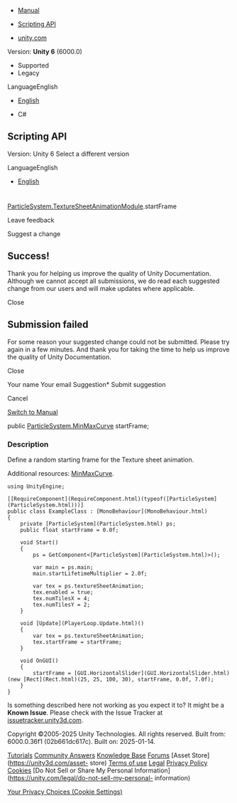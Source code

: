 [ ]()

  * [Manual](../Manual/index.html)
  * [Scripting API](../ScriptReference/index.html)

  * [unity.com](https://unity.com/)

Version: **Unity 6** (6000.0)

  * Supported
  * Legacy

LanguageEnglish

  * [English]()

  * C#

[ ](https://docs.unity3d.com)

## Scripting API

Version: Unity 6 Select a different version

LanguageEnglish

  * [English]()

#
[ParticleSystem.TextureSheetAnimationModule](ParticleSystem.TextureSheetAnimationModule.html).startFrame

Leave feedback

Suggest a change

## Success!

Thank you for helping us improve the quality of Unity Documentation. Although
we cannot accept all submissions, we do read each suggested change from our
users and will make updates where applicable.

Close

## Submission failed

For some reason your suggested change could not be submitted. Please <a>try
again</a> in a few minutes. And thank you for taking the time to help us
improve the quality of Unity Documentation.

Close

Your name Your email Suggestion* Submit suggestion

Cancel

[Switch to Manual](../Manual/class-ParticleSystem.html "Go to ParticleSystem
Component in the Manual")

public [ParticleSystem.MinMaxCurve](ParticleSystem.MinMaxCurve.html)
startFrame;

### Description

Define a random starting frame for the Texture sheet animation.

Additional resources: [MinMaxCurve](ParticleSystem.MinMaxCurve.html).

    
    
    using UnityEngine;  
      
    [[RequireComponent](RequireComponent.html)(typeof([ParticleSystem](ParticleSystem.html)))]
    public class ExampleClass : [MonoBehaviour](MonoBehaviour.html)
    {
        private [ParticleSystem](ParticleSystem.html) ps;
        public float startFrame = 0.0f;  
      
        void Start()
        {
            ps = GetComponent<[ParticleSystem](ParticleSystem.html)>();  
      
            var main = ps.main;
            main.startLifetimeMultiplier = 2.0f;  
      
            var tex = ps.textureSheetAnimation;
            tex.enabled = true;
            tex.numTilesX = 4;
            tex.numTilesY = 2;
        }  
      
        void [Update](PlayerLoop.Update.html)()
        {
            var tex = ps.textureSheetAnimation;
            tex.startFrame = startFrame;
        }  
      
        void OnGUI()
        {
            startFrame = [GUI.HorizontalSlider](GUI.HorizontalSlider.html)(new [Rect](Rect.html)(25, 25, 100, 30), startFrame, 0.0f, 7.0f);
        }
    }
    

Is something described here not working as you expect it to? It might be a
**Known Issue**. Please check with the Issue Tracker at
[issuetracker.unity3d.com](https://issuetracker.unity3d.com).

Copyright ©2005-2025 Unity Technologies. All rights reserved. Built from:
6000.0.36f1 (02b661dc617c). Built on: 2025-01-14.

[Tutorials](https://unity3d.com/learn) [Community
Answers](https://answers.unity3d.com) [Knowledge
Base](https://support.unity3d.com/hc/en-us)
[Forums](https://forum.unity3d.com) [Asset Store](https://unity3d.com/asset-
store) [Terms of use](https://docs.unity3d.com/Manual/TermsOfUse.html)
[Legal](https://unity.com/legal) [Privacy
Policy](https://unity.com/legal/privacy-policy)
[Cookies](https://unity.com/legal/cookie-policy) [Do Not Sell or Share My
Personal Information](https://unity.com/legal/do-not-sell-my-personal-
information)

[Your Privacy Choices (Cookie Settings)](javascript:void\(0\);)

